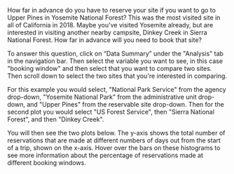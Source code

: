 
How far in advance do you have to reserve your site if you want to go to Upper 
Pines in Yosemite National Forest? This was the most visited site in all of 
California in 2018. Maybe you've visited Yosemite already, but are interested 
in visiting another nearby campsite, Dinkey Creek in Sierra National Forest. 
How far in advance will you need to book that site? 

To answer this question, click on “Data Summary” under the "Analysis" tab in 
the navigation bar. Then select the variable you want to see, in this case 
"booking window" and then select that you want to compare two sites. Then 
scroll down to select the two sites that you're interested in comparing. 

For this example you would select, "National Park Service" from the agency 
drop-down, "Yosemite National Park" from the administrative unit drop-down, 
and "Upper Pines" from the reservable site drop-down. Then for the second plot 
you would select "US Forest Service", then "Sierra National Forest", and then 
"Dinkey Creek". 

You will then see the two plots below. The y-axis shows the total number of 
reservations that are made at different numbers of days out from the start of a 
trip, shown on the x-axis. Hover over the bars on these histograms to see more 
information about the percentage of reservations made at different booking windows.